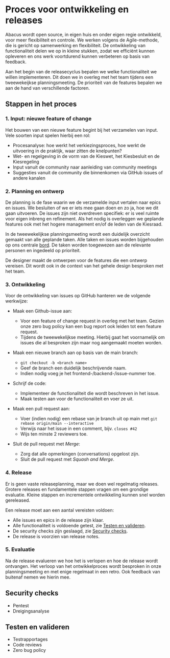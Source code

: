 # Proces voor ontwikkeling en releases

Abacus wordt open source, in eigen huis en onder eigen regie ontwikkeld, voor meer flexibiliteit en controle.
We werken volgens de Agile-methode, die is gericht op samenwerking en flexibiliteit. De ontwikkeling van functionaliteit delen we op in kleine stukken, zodat we efficiënt kunnen opleveren en ons werk voortdurend kunnen verbeteren op basis van feedback.

Aan het begin van de releasecyclus bepalen we welke functionaliteit we willen implementeren. Dit doen we in overleg met het team tijdens een tweewekeijkse planningsmeeting. De prioriteit van de features bepalen we aan de hand van verschillende factoren.

## Stappen in het proces

### 1. Input: nieuwe feature of change

Het bouwen van een nieuwe feature begint bij het verzamelen van input. Vele soorten input spelen hierbij een rol:

- Procesanalyse: hoe werkt het verkiezingsproces, hoe werkt de uitvoering in de praktijk, waar zitten de knelpunten?
- Wet- en regelgeving in de vorm van de Kieswet, het Kiesbesluit en de Kiesregeling
- Input vanuit de community naar aanleiding van community meetings
- Suggesties vanuit de community die binnenkomen via GitHub issues of andere kanalen

### 2. Planning en ontwerp

De planning is de fase waarin we de verzamelde input vertalen naar epics en issues. We besluiten of we er iets mee gaan doen en zo ja, hoe we dit gaan uitvoeren. De issues zijn niet overdreven specifiek: er is veel ruimte voor eigen inbreng en refinement.
Als het nodig is overleggen we geplande features ook met het hogere management en/of de leden van de Kiesraad.

In de tweewekelijkse planningsmeeting wordt een duidelijk overzicht gemaakt van alle geplande taken. Alle taken en issues worden bijgehouden op ons centrale [bord](https://github.com/orgs/kiesraad/projects/1/views/2). De taken worden toegewezen aan de relevante personen en ingedeeld op prioriteit.

De designer maakt de ontwerpen voor de features die een ontwerp vereisen. Dit wordt ook in de context van het gehele design besproken met het team.

### 3. Ontwikkeling

Voor de ontwikkeling van issues op GitHub hanteren we de volgende werkwijze:

- Maak een Github-issue aan:
  - Voor een feature of change request in overleg met het team. Gezien onze zero bug policy kan een bug report ook leiden tot een feature request.
  - Tijdens de tweewekelijkse meeting. Hierbij gaat het voornamelijk om issues die al besproken zijn maar nog aangemaakt moeten worden.

- Maak een nieuwe branch aan op basis van de main branch:
  - `git checkout -b <branch name>`
  - Geef de branch een duidelijk beschrijvende naam.
  - Indien nodig voeg je het frontend-/backend-/issue-nummer toe.

- Schrijf de code:
  - Implementeer de functionaliteit die wordt beschreven in het issue.
  - Maak testen aan voor de functionaliteit en voer ze uit.

- Maak een pull request aan:
  - Voer (indien nodig) een rebase van je branch uit op main met `git rebase origin/main --interactive`
  - Verwijs naar het issue in een comment, bijv. `closes #42`
  - Wijs ten minste 2 reviewers toe.

- Sluit de pull request met *Merge*:
  - Zorg dat alle opmerkingen (conversations) opgelost zijn.
  - Sluit de pull request met *Squash and Merge*.

### 4. Release

Er is geen vaste releaseplanning, maar we doen wel regelmatig releases. Grotere releases en fundamentele stappen vragen om een grondige evaluatie. Kleine stappen en incrementele ontwikkeling kunnen snel worden gereleased.

Een release moet aan een aantal vereisten voldoen:

- Alle issues en epics in de release zijn klaar.
- Alle functionaliteit is voldoende getest, zie [Testen en valideren](#testen-en-valideren).
- De security checks zijn geslaagd, zie [Security checks](#security-checks).
- De release is voorzien van release notes.

### 5. Evaluatie

Na de release evalueren we hoe het is verlopen en hoe de release wordt ontvangen. Het verloop van het ontwikkelproces wordt besproken in onze planningsmeeting en met enige regelmaat in een retro. Ook feedback van buitenaf nemen we hierin mee.

## Security checks

- Pentest
- Dreigingsanalyse

<!-- 
Wordt later aangevuld
-->

## Testen en valideren

- Testrapportages
- Code reviews
- Zero bug policy

<!-- 
Wordt later aangevuld
-->
